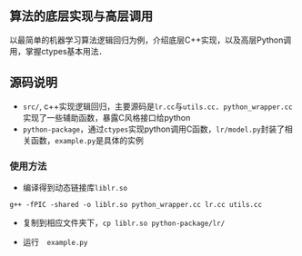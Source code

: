 ## 算法的底层实现与高层调用

以最简单的机器学习算法逻辑回归为例，介绍底层C++实现，以及高层Python调用，掌握ctypes基本用法．

## 源码说明

- `src/`, c++实现逻辑回归，主要源码是`lr.cc`与`utils.cc`．`python_wrapper.cc`实现了一些辅助函数，暴露C风格接口给python
- `python-package`，通过`ctypes`实现python调用C函数，`lr/model.py`封装了相关函数，`example.py`是具体的实例


### 使用方法

- 编译得到动态链接库`liblr.so`

```
g++ -fPIC -shared -o liblr.so python_wrapper.cc lr.cc utils.cc
```

- 复制到相应文件夹下，`cp liblr.so python-package/lr/`

- 运行　`example.py`


